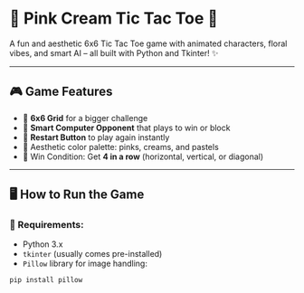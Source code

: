 # 🌸 Pink Cream Tic Tac Toe 🎀

A fun and aesthetic 6x6 Tic Tac Toe game with animated characters, floral vibes, and smart AI – all built with Python and Tkinter! ✨

---

## 🎮 Game Features

- 🎀 **6x6 Grid** for a bigger challenge
- 🧠 **Smart Computer Opponent** that plays to win or block
- 🔁 **Restart Button** to play again instantly
- 🎨 Aesthetic color palette: pinks, creams, and pastels
- 📐 Win Condition: Get **4 in a row** (horizontal, vertical, or diagonal)

---

## 🖥️ How to Run the Game

### 🔧 Requirements:
- Python 3.x
- `tkinter` (usually comes pre-installed)
- `Pillow` library for image handling:
```bash
pip install pillow
